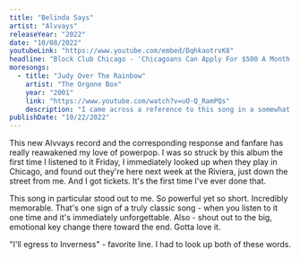 ```yaml
---
title: "Belinda Says"
artist: "Alvvays"
releaseYear: "2022"
date: "10/08/2022"
youtubeLink: "https://www.youtube.com/embed/DqhkaotrvK8"
headline: "Block Club Chicago - 'Chicagoans Can Apply For $500 A Month For 2 Years Under Cook County Guaranteed Income Program Starting Today'"
moresongs:
  - title: "Judy Over The Rainbow"
    artist: "The Orgone Box"
    year: "2001"
    link: "https://www.youtube.com/watch?v=uO-Q_RamPQs"
    description: "I came across a reference to this song in a somewhat disagreeable blog post about power pop written by none other than Mo Troper. Needless to say, this song is much more agreeable than the post. Shameless, joyful send up to early psych-era Beatles."
publishDate: "10/22/2022"
---
```


This new Alvvays record and the corresponding response and fanfare has really reawakened my love of powerpop. I was so struck by this album the first time I listened to it Friday, I immediately looked up when they play in Chicago, and found out they're here next week at the Riviera, just down the street from me. And I got tickets. It's the first time I've ever done that.

This song in particular stood out to me. So powerful yet so short. Incredibly memorable. That's one sign of a truly classic song - when you listen to it one time and it's immediately unforgettable. Also - shout out to the big, emotional key change there toward the end. Gotta love it.

"I'll egress to Inverness" - favorite line. I had to look up both of these words.
